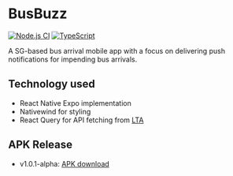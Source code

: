 # BusBuzz  
[![Node.js CI](https://github.com/KeeJin/busbuzz/actions/workflows/node.js.yml/badge.svg)](https://github.com/KeeJin/busbuzz/actions/workflows/node.js.yml)
[![TypeScript](https://badges.frapsoft.com/typescript/code/typescript.svg?v=101)](https://github.com/ellerbrock/typescript-badges/)  

A SG-based bus arrival mobile app with a focus on delivering push notifications for impending bus arrivals.

## Technology used
- React Native Expo implementation
- Nativewind for styling
- React Query for API fetching from [LTA](https://datamall.lta.gov.sg/content/datamall/en/dynamic-data.html)

## APK Release
- v1.0.1-alpha: [APK download](https://expo.dev/accounts/keeejinnn/projects/BusBuzz/builds/978cb824-196b-48cd-aaf4-1ffc47f930d1)
